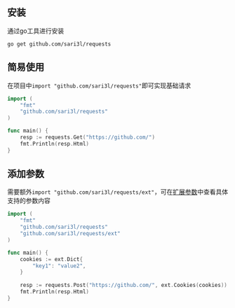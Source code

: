 ## 安装

通过go工具进行安装

```shell
go get github.com/sari3l/requests
```

## 简易使用

在项目中`import "github.com/sari3l/requests"`即可实现基础请求

```go
import (
    "fmt"
    "github.com/sari3l/requests"
)

func main() {
    resp := requests.Get("https://github.com/")
    fmt.Println(resp.Html)
}
```

## 添加参数

需要额外`import "github.com/sari3l/requests/ext"`，可在[扩展参数](extensions.md?id=可选参数)中查看具体支持的参数内容

```go
import (
    "fmt"
    "github.com/sari3l/requests"
    "github.com/sari3l/requests/ext"
)

func main() {
    cookies := ext.Dict{
        "key1": "value2",
    }
    
    resp := requests.Post("https://github.com/", ext.Cookies(cookies))
    fmt.Println(resp.Html)
}
```